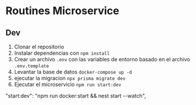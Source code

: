 # Routines Microservice

## Dev

1. Clonar el repositorio
2. Instalar dependencias con `npm install`
3. Crear un archivo `.env` con las variables de entorno basado en el archivo `.env.template`
4. Levantar la base de datos `docker-compose up -d`
5. ejecutar la migracion `npx prisma migrate dev`
6. Ejecutar el microservicio `npm run start:dev`

"start:dev": "npm run docker:start && nest start --watch",

